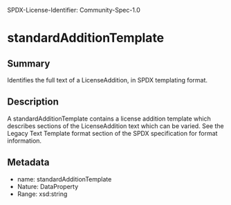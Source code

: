 SPDX-License-Identifier: Community-Spec-1.0

# standardAdditionTemplate

## Summary

Identifies the full text of a LicenseAddition, in SPDX templating format.

## Description

A standardAdditionTemplate contains a license addition template which describes
sections of the LicenseAddition text which can be varied. See the Legacy Text
Template format section of the SPDX specification for format information.

## Metadata

- name: standardAdditionTemplate
- Nature: DataProperty
- Range: xsd:string


